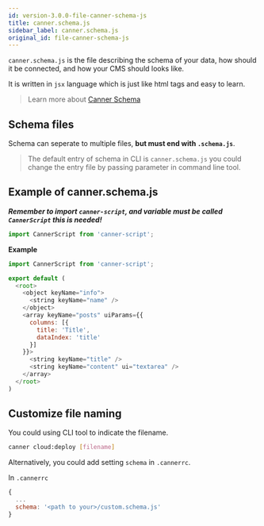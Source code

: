 ```yaml
---
id: version-3.0.0-file-canner-schema-js
title: canner.schema.js
sidebar_label: canner.schema.js
original_id: file-canner-schema-js
---
```


`canner.schema.js` is the file describing the schema of your data, how should it be connected, and how your CMS should looks like.

It is written in `jsx` language which is just like html tags and easy to learn.

> Learn more about [Canner Schema](guides-writing-schema.html)

## Schema files

Schema can seperate to multiple files, **but must end with `.schema.js`**.

> The default entry of schema in CLI is `canner.schema.js` you could change the entry file by passing parameter in command line tool.

## Example of canner.schema.js

***Remember to import `canner-script`, and variable must be called `CannerScript` this is needed!***

```js
import CannerScript from 'canner-script';
```

**Example**

```js
import CannerScript from 'canner-script';

export default (
  <root>
    <object keyName="info">
      <string keyName="name" />
    </object>
    <array keyName="posts" uiParams={{
      columns: [{
        title: 'Title',
        dataIndex: 'title'
      }]
    }}>
      <string keyName="title" />
      <string keyName="content" ui="textarea" />
    </array>
  </root>
)
```

## Customize file naming

You could using CLI tool to indicate the filename.

```sh
canner cloud:deploy [filename]
```

Alternatively, you could add setting `schema` in `.cannerrc`.

In `.cannerrc`

```js
{
  ...
  schema: '<path to your>/custom.schema.js'
}
```